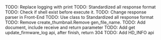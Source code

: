 TODO: Replace logging with print
TODO: Standardized all response format
TODO: Check if shell exist before execute it.
TODO: Change response parser in Front-End
TODO: Use class to Standardized all response format
TODO: Remove create_thumbnail.Remove gen_file_name.
TODO: Add document, include receive and return parameter
TODO: Add get update_firmware_log api, after finish, return 304
TODO: Add HD_INFO api